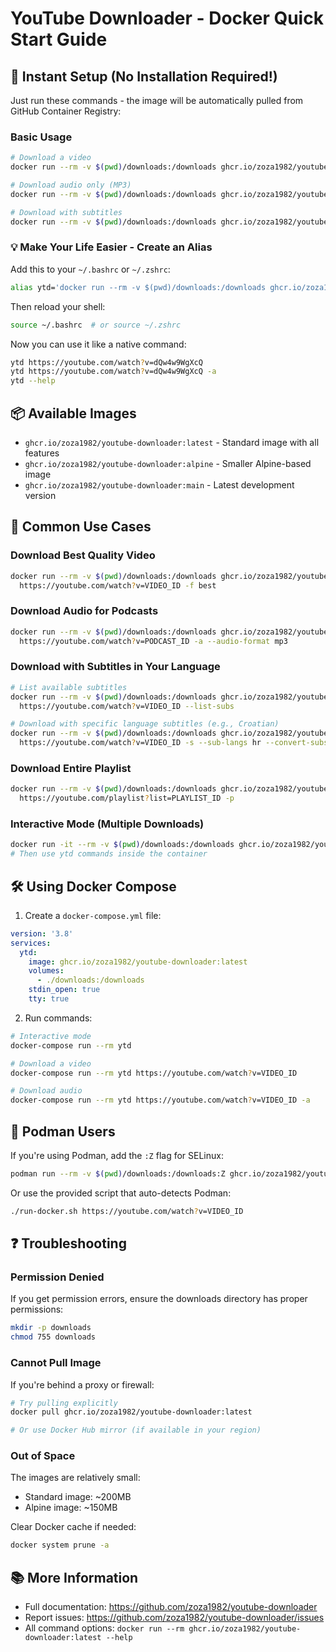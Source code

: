 # YouTube Downloader - Docker Quick Start Guide

## 🚀 Instant Setup (No Installation Required!)

Just run these commands - the image will be automatically pulled from GitHub Container Registry:

### Basic Usage

```bash
# Download a video
docker run --rm -v $(pwd)/downloads:/downloads ghcr.io/zoza1982/youtube-downloader:latest https://youtube.com/watch?v=dQw4w9WgXcQ

# Download audio only (MP3)
docker run --rm -v $(pwd)/downloads:/downloads ghcr.io/zoza1982/youtube-downloader:latest https://youtube.com/watch?v=dQw4w9WgXcQ -a

# Download with subtitles
docker run --rm -v $(pwd)/downloads:/downloads ghcr.io/zoza1982/youtube-downloader:latest https://youtube.com/watch?v=dQw4w9WgXcQ -s --sub-langs en
```

### 💡 Make Your Life Easier - Create an Alias

Add this to your `~/.bashrc` or `~/.zshrc`:

```bash
alias ytd='docker run --rm -v $(pwd)/downloads:/downloads ghcr.io/zoza1982/youtube-downloader:latest'
```

Then reload your shell:
```bash
source ~/.bashrc  # or source ~/.zshrc
```

Now you can use it like a native command:
```bash
ytd https://youtube.com/watch?v=dQw4w9WgXcQ
ytd https://youtube.com/watch?v=dQw4w9WgXcQ -a
ytd --help
```

## 📦 Available Images

- `ghcr.io/zoza1982/youtube-downloader:latest` - Standard image with all features
- `ghcr.io/zoza1982/youtube-downloader:alpine` - Smaller Alpine-based image
- `ghcr.io/zoza1982/youtube-downloader:main` - Latest development version

## 🎯 Common Use Cases

### Download Best Quality Video
```bash
docker run --rm -v $(pwd)/downloads:/downloads ghcr.io/zoza1982/youtube-downloader:latest \
  https://youtube.com/watch?v=VIDEO_ID -f best
```

### Download Audio for Podcasts
```bash
docker run --rm -v $(pwd)/downloads:/downloads ghcr.io/zoza1982/youtube-downloader:latest \
  https://youtube.com/watch?v=PODCAST_ID -a --audio-format mp3
```

### Download with Subtitles in Your Language
```bash
# List available subtitles
docker run --rm -v $(pwd)/downloads:/downloads ghcr.io/zoza1982/youtube-downloader:latest \
  https://youtube.com/watch?v=VIDEO_ID --list-subs

# Download with specific language subtitles (e.g., Croatian)
docker run --rm -v $(pwd)/downloads:/downloads ghcr.io/zoza1982/youtube-downloader:latest \
  https://youtube.com/watch?v=VIDEO_ID -s --sub-langs hr --convert-subs srt
```

### Download Entire Playlist
```bash
docker run --rm -v $(pwd)/downloads:/downloads ghcr.io/zoza1982/youtube-downloader:latest \
  https://youtube.com/playlist?list=PLAYLIST_ID -p
```

### Interactive Mode (Multiple Downloads)
```bash
docker run -it --rm -v $(pwd)/downloads:/downloads ghcr.io/zoza1982/youtube-downloader:latest
# Then use ytd commands inside the container
```

## 🛠️ Using Docker Compose

1. Create a `docker-compose.yml` file:
```yaml
version: '3.8'
services:
  ytd:
    image: ghcr.io/zoza1982/youtube-downloader:latest
    volumes:
      - ./downloads:/downloads
    stdin_open: true
    tty: true
```

2. Run commands:
```bash
# Interactive mode
docker-compose run --rm ytd

# Download a video
docker-compose run --rm ytd https://youtube.com/watch?v=VIDEO_ID

# Download audio
docker-compose run --rm ytd https://youtube.com/watch?v=VIDEO_ID -a
```

## 🐧 Podman Users

If you're using Podman, add the `:Z` flag for SELinux:

```bash
podman run --rm -v $(pwd)/downloads:/downloads:Z ghcr.io/zoza1982/youtube-downloader:latest https://youtube.com/watch?v=VIDEO_ID
```

Or use the provided script that auto-detects Podman:
```bash
./run-docker.sh https://youtube.com/watch?v=VIDEO_ID
```

## ❓ Troubleshooting

### Permission Denied
If you get permission errors, ensure the downloads directory has proper permissions:
```bash
mkdir -p downloads
chmod 755 downloads
```

### Cannot Pull Image
If you're behind a proxy or firewall:
```bash
# Try pulling explicitly
docker pull ghcr.io/zoza1982/youtube-downloader:latest

# Or use Docker Hub mirror (if available in your region)
```

### Out of Space
The images are relatively small:
- Standard image: ~200MB
- Alpine image: ~150MB

Clear Docker cache if needed:
```bash
docker system prune -a
```

## 📚 More Information

- Full documentation: https://github.com/zoza1982/youtube-downloader
- Report issues: https://github.com/zoza1982/youtube-downloader/issues
- All command options: `docker run --rm ghcr.io/zoza1982/youtube-downloader:latest --help`